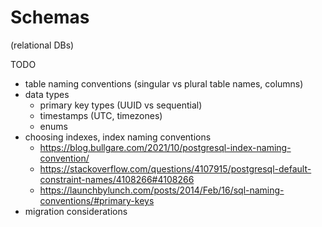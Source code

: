 # Schemas

(relational DBs)

TODO 

- table naming conventions (singular vs plural table names, columns)
- data types
  - primary key types (UUID vs sequential)
  - timestamps (UTC, timezones)
  - enums
- choosing indexes, index naming conventions
  - https://blog.bullgare.com/2021/10/postgresql-index-naming-convention/
  - https://stackoverflow.com/questions/4107915/postgresql-default-constraint-names/4108266#4108266 
  - https://launchbylunch.com/posts/2014/Feb/16/sql-naming-conventions/#primary-keys
- migration considerations